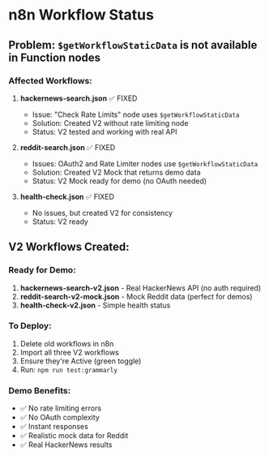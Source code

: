 # n8n Workflow Status

## Problem: `$getWorkflowStaticData` is not available in Function nodes

### Affected Workflows:

1. **hackernews-search.json** ✅ FIXED
   - Issue: "Check Rate Limits" node uses `$getWorkflowStaticData`
   - Solution: Created V2 without rate limiting node
   - Status: V2 tested and working with real API

2. **reddit-search.json** ✅ FIXED
   - Issues: OAuth2 and Rate Limiter nodes use `$getWorkflowStaticData`
   - Solution: Created V2 Mock that returns demo data
   - Status: V2 Mock ready for demo (no OAuth needed)

3. **health-check.json** ✅ FIXED
   - No issues, but created V2 for consistency
   - Status: V2 ready

## V2 Workflows Created:

### Ready for Demo:
1. **hackernews-search-v2.json** - Real HackerNews API (no auth required)
2. **reddit-search-v2-mock.json** - Mock Reddit data (perfect for demos)
3. **health-check-v2.json** - Simple health status

### To Deploy:
1. Delete old workflows in n8n
2. Import all three V2 workflows
3. Ensure they're Active (green toggle)
4. Run: `npm run test:grammarly`

### Demo Benefits:
- ✅ No rate limiting errors
- ✅ No OAuth complexity
- ✅ Instant responses
- ✅ Realistic mock data for Reddit
- ✅ Real HackerNews results 